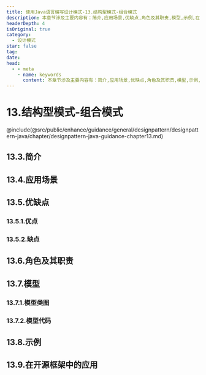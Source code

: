 ```yaml
---
title: 使用Java语言编写设计模式-13.结构型模式-组合模式
description: 本章节涉及主要内容有：简介,应用场景,优缺点,角色及其职责,模型,示例,在开源框架中的应用,具体每个小节中包含的内容可使通过下面的章节内容大纲进行查看,所有代码均经过严格测试，可直接复制运行即可。
headerDepth: 4
isOriginal: true
category:
  - 设计模式
star: false
tag:
date: 
head:
  - - meta
    - name: keywords
      content: 本章节涉及主要内容有：简介,应用场景,优缺点,角色及其职责,模型,示例,在开源框架中的应用,具体每个小节中包含的内容可使通过下面的章节内容大纲进行查看,所有代码均经过严格测试，可直接复制运行即可。
---
```


# 13.结构型模式-组合模式
@include(@src/public/enhance/guidance/general/designpattern/designpattern-java/chapter/designpattern-java-guidance-chapter13.md)
## 13.3.简介
## 13.4.应用场景
## 13.5.优缺点
### 13.5.1.优点
### 13.5.2.缺点
## 13.6.角色及其职责
## 13.7.模型
### 13.7.1.模型类图
### 13.7.2.模型代码
## 13.8.示例
## 13.9.在开源框架中的应用

<ScrollIntoPageView/>
<HideSideBar/>
